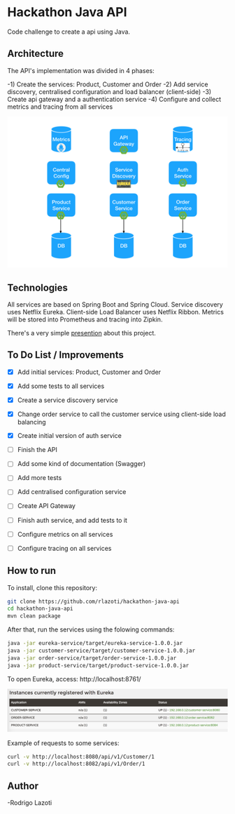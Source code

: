 Hackathon Java API
=============

Code challenge to create a api using Java.


## Architecture

The API's implementation was divided in 4 phases:

-1) Create the services: Product, Customer and Order
-2) Add service discovery, centralised configuration and load balancer (client-side)
-3) Create api gateway and a authentication service
-4) Configure and collect metrics and tracing from all services

![Idea](https://raw.githubusercontent.com/rlazoti/hackathon-java-api/master/services.png)

## Technologies

All services are based on Spring Boot and Spring Cloud.
Service discovery uses Netflix Eureka.
Client-side Load Balancer uses Netflix Ribbon.
Metrics will be stored into Prometheus and tracing into Zipkin.

There's a very simple [presention](https://raw.githubusercontent.com/rlazoti/hackathon-java-api/master/Presentation.pdf) about this project.


## To Do List / Improvements

- [x] Add initial services: Product, Customer and Order
- [x] Add some tests to all services
- [x] Create a service discovery service
- [x] Change order service to call the customer service using client-side load balancing
- [x] Create initial version of auth service
- [ ] Finish the API
- [ ] Add some kind of documentation (Swagger)
- [ ] Add more tests
- [ ] Add centralised configuration service
- [ ] Create API Gateway
- [ ] Finish auth service, and add tests to it
- [ ] Configure metrics on all services
- [ ] Configure tracing on all services


## How to run

To install, clone this repository:

```bash
git clone https://github.com/rlazoti/hackathon-java-api
cd hackathon-java-api
mvn clean package
```

After that, run the services using the folowing commands:

``` bash
java -jar eureka-service/target/eureka-service-1.0.0.jar
java -jar customer-service/target/customer-service-1.0.0.jar
java -jar order-service/target/order-service-1.0.0.jar
java -jar product-service/target/product-service-1.0.0.jar
```

To open Eureka, access: http://localhost:8761/

![Eureka](https://raw.githubusercontent.com/rlazoti/hackathon-java-api/master/eureka.png)


Example of requests to some services:


``` bash
curl -v http://localhost:8080/api/v1/Customer/1
curl -v http://localhost:8082/api/v1/Order/1
```


## Author

-Rodrigo Lazoti
